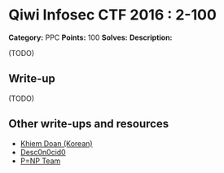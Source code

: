# Qiwi Infosec CTF 2016 : 2-100

**Category:** PPC
**Points:** 100
**Solves:**
**Description:**

(TODO)

## Write-up

(TODO)

## Other write-ups and resources

* [Khiem Doan (Korean)](https://www.youtube.com/watch?v=Vc4Wt4nxYfA)
* [Desc0n0cid0](https://desc0n0cid0.blogspot.com/2016/11/qiwi-ctf-write-ups.html)
* [P=NP Team](https://pequalsnp-team.github.io/writeups/ppc100_2)

